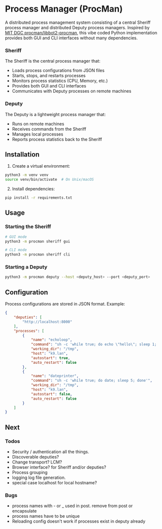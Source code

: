 # Process Manager (ProcMan)

A distributed process management system consisting of a central Sheriff process manager and distributed Deputy process managers. Inspired by [MIT DGC procman/libbot2-procman](https://github.com/libbot2/libbot2/tree/master/bot2-procman), this vibe coded Python implementation provides both GUI and CLI interfaces without many dependencies.

### Sheriff
The Sheriff is the central process manager that:
- Loads process configurations from JSON files
- Starts, stops, and restarts processes
- Monitors process statistics (CPU, Memory, etc.)
- Provides both GUI and CLI interfaces
- Communicates with Deputy processes on remote machines

### Deputy
The Deputy is a lightweight process manager that:
- Runs on remote machines
- Receives commands from the Sheriff
- Manages local processes
- Reports process statistics back to the Sheriff

## Installation

1. Create a virtual environment:
```bash
python3 -m venv venv
source venv/bin/activate  # On Unix/macOS
```

2. Install dependencies:
```bash
pip install -r requirements.txt
```

## Usage

### Starting the Sheriff
```bash
# GUI mode
python3 -m procman sheriff gui

# CLI mode
python3 -m procman sheriff cli
```

### Starting a Deputy
```bash
python3 -m procman deputy --host <deputy_host> --port <deputy_port>
```

## Configuration
Process configurations are stored in JSON format. Example:
```json
{
    "deputies": [
        "http://localhost:8000"
    ],
    "processes": [
        {
            "name": "echoloop",
            "command": "sh -c 'while true; do echo \"hello\"; sleep 1; done'",
            "working_dir": "/tmp",
            "host": "k9.lan",
            "autostart": true,
            "auto_restart": false
        },
        {
            "name": "dateprinter",
            "command": "sh -c 'while true; do date; sleep 5; done'",
            "working_dir": "/tmp",
            "host": "k9.lan",
            "autostart": false,
            "auto_restart": false
        }
    ]
}
```
## Next 

### Todos
* Security / authentication all the things.
* Discoverable deputies?
* Change transport? LCM? 
* Browser interface? for Sheriff and/or deputies?
* Process grouping
* logging log file generation.
* special case localhost for local hostname?

### Bugs
* process names with - or _ used in post. remove from post or encapsulate
* process names have to be unique
* Reloading config doesn't work if processes exist in deputy already

